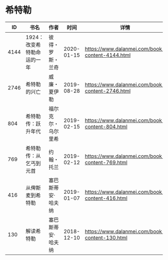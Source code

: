 # 希特勒

| ID | 书名 | 作者 | 时间 | 详情 | 下载页面 | EPUB下载链接 | MOBI下载链接 | AZW3下载链接 |
| --- | --- | --- | --- | --- | --- | --- | --- | --- |
| 4144 | 1924：改变希特勒命运的一年 | 彼得・罗斯・兰奇 | 2020-01-15 | https://www.dalanmei.com/book-content-4144.html | https://www.dalanmei.com/download-book-4144.html | http://ct.dalanmei.com/f/31084289-571542360-6c7840 | http://ct.dalanmei.com/f/31084289-571811881-70d1f7 | http://ct.dalanmei.com/f/31084289-572014012-201d15 |
| 2746 | 希特勒的兴亡 | 威廉・夏伊勒 | 2019-08-28 | https://www.dalanmei.com/book-content-2746.html | https://www.dalanmei.com/download-book-2746.html | http://ct.dalanmei.com/f/31084289-571585067-a8c950 | http://ct.dalanmei.com/f/31084289-571733286-86c0c3 | http://ct.dalanmei.com/f/31084289-571849170-3ae8f0 |
| 804 | 希特勒传：跃升年代 | 福尔克尔・乌尔里希 | 2019-02-15 | https://www.dalanmei.com/book-content-804.html | https://www.dalanmei.com/download-book-804.html | http://ct.dalanmei.com/f/31084289-582938447-e5d121 | http://ct.dalanmei.com/f/31084289-582969108-3f635e | http://ct.dalanmei.com/f/31084289-582968061-a2a12c |
| 769 | 希特勒传：从乞丐到元首 | 约翰・托兰 | 2019-02-12 | https://www.dalanmei.com/book-content-769.html | https://www.dalanmei.com/download-book-769.html | http://ct.dalanmei.com/f/31084289-582938691-18ab12 | http://ct.dalanmei.com/f/31084289-582969264-58dcc1 | http://ct.dalanmei.com/f/31084289-582968459-1557be |
| 416 | 从俾斯麦到希特勒 | 塞巴斯蒂安·哈夫纳 | 2019-01-07 | https://www.dalanmei.com/book-content-416.html | https://www.dalanmei.com/download-book-416.html | http://ct.dalanmei.com/f/31084289-571455222-2b69dd | http://ct.dalanmei.com/f/31084289-571787773-3e19fc | http://ct.dalanmei.com/f/31084289-571888641-9b6e34 |
| 130 | 解读希特勒 | 塞巴斯蒂安·哈夫纳 | 2018-12-10 | https://www.dalanmei.com/book-content-130.html | https://www.dalanmei.com/download-book-130.html | http://ct.dalanmei.com/f/31084289-571457700-4c1afb | http://ct.dalanmei.com/f/31084289-571790792-b637f4 | http://ct.dalanmei.com/f/31084289-571898348-b57336 |

